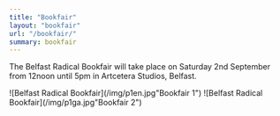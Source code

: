 ```yaml
---
title: "Bookfair"
layout: "bookfair"
url: "/bookfair/"
summary: bookfair
---
```


The Belfast Radical Bookfair will take place on Saturday 2nd September from 12noon until 5pm in Artcetera Studios, Belfast.

![Belfast Radical Bookfair](/img/p1en.jpg"Bookfair 1")
![Belfast Radical Bookfair](/img/p1ga.jpg"Bookfair 2")